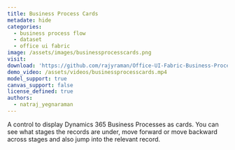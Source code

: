```yaml
---
title: Business Process Cards
metadate: hide
categories:
  - business process flow
  - dataset
  - office ui fabric
image: /assets/images/businessprocesscards.png
visit: 
download: 'https://github.com/rajyraman/Office-UI-Fabric-Business-Process'
demo_video: /assets/videos/businessprocesscards.mp4
model_support: true
canvas_support: false
license_defined: true
authors:
  - natraj_yegnaraman
---
```


A control to display Dynamics 365 Business Processes as cards. You can see what stages the records are under, move forward or move backward across stages and also jump into the relevant record.
